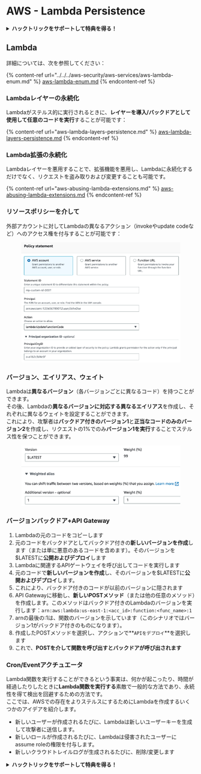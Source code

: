 # AWS - Lambda Persistence

<details>

<summary><strong>ハックトリックをサポートして特典を得る！</strong></summary>

* **HackTricksで会社を宣伝したい**場合や、**PEASSの最新バージョンにアクセスしたい**場合、または**HackTricksをPDFでダウンロード**したい場合は、[**サブスクリプションプラン**](https://github.com/sponsors/carlospolop)をチェックしてください！
* [**公式PEASS＆HackTricksグッズ**](https://peass.creator-spring.com)を手に入れましょう
* [**The PEASS Family**](https://opensea.io/collection/the-peass-family)を見つけて、独占的な[**NFT**](https://opensea.io/collection/the-peass-family)のコレクションを発見しましょう
* 💬 [**Discordグループ**](https://discord.gg/hRep4RUj7f)または[**Telegramグループ**](https://t.me/peass)に参加するか、**Twitter**で私をフォローする🐦 [**@carlospolopm**](https://twitter.com/carlospolopm)**。**
* **ハッキングのトリックを共有するには、**[**HackTricks**](https://github.com/carlospolop/hacktricks)と[**HackTricks Cloud**](https://github.com/carlospolop/hacktricks-cloud)のGitHubリポジトリにPRを提出してください。

</details>

## Lambda

詳細については、次を参照してください：

{% content-ref url="../../../aws-security/aws-services/aws-lambda-enum.md" %}
[aws-lambda-enum.md](../../../aws-security/aws-services/aws-lambda-enum.md)
{% endcontent-ref %}

### Lambdaレイヤーの永続化

Lambdaがステルス的に実行されるときに、**レイヤーを導入/バックドアとして使用して任意のコードを実行**することが可能です：

{% content-ref url="aws-lambda-layers-persistence.md" %}
[aws-lambda-layers-persistence.md](aws-lambda-layers-persistence.md)
{% endcontent-ref %}

### Lambda拡張の永続化

Lambdaレイヤーを悪用することで、拡張機能を悪用し、Lambdaに永続化するだけでなく、リクエストを盗み取りおよび変更することも可能です。

{% content-ref url="aws-abusing-lambda-extensions.md" %}
[aws-abusing-lambda-extensions.md](aws-abusing-lambda-extensions.md)
{% endcontent-ref %}

### リソースポリシーを介して

外部アカウントに対してLambdaの異なるアクション（invokeやupdate codeなど）へのアクセス権を付与することが可能です：

<figure><img src="../../../../.gitbook/assets/image (2) (1).png" alt=""><figcaption></figcaption></figure>

### バージョン、エイリアス、ウェイト

Lambdaは**異なるバージョン**（各バージョンごとに異なるコード）を持つことができます。\
その後、Lambdaの**異なるバージョンに対応する異なるエイリアス**を作成し、それぞれに異なるウェイトを設定することができます。\
これにより、攻撃者は**バックドア付きのバージョン1**と**正当なコードのみのバージョン2**を作成し、リクエストの1%でのみ**バージョン1を実行**することでステルス性を保つことができます。

<figure><img src="../../../../.gitbook/assets/image (2) (2).png" alt=""><figcaption></figcaption></figure>

### バージョンバックドア+API Gateway

1. Lambdaの元のコードをコピーします
2. 元のコードをバックドアとしてバックドア付きの**新しいバージョンを作成**します（または単に悪意のあるコードを含めます）。そのバージョンを$LATESTに**公開およびデプロイ**します
1. Lambdaに関連するAPIゲートウェイを呼び出してコードを実行します
3. 元のコードで**新しいバージョンを作成**し、そのバージョンを$LATESTに**公開およびデプロイ**します。
1. これにより、バックドア付きのコードが以前のバージョンに隠されます
4. API Gatewayに移動し、**新しいPOSTメソッド**（または他の任意のメソッド）を作成します。このメソッドはバックドア付きのLambdaのバージョンを実行します：`arn:aws:lambda:us-east-1:<acc_id>:function:<func_name>:1`
1. arnの最後の:1は、関数のバージョンを示しています（このシナリオではバージョン1がバックドア付きのものになります）。
5. 作成したPOSTメソッドを選択し、アクションで**`APIをデプロイ`**を選択します
6. これで、**POSTを介して関数を呼び出すとバックドアが呼び出されます**

### Cron/Eventアクチュエータ

Lambda関数を実行することができるという事実は、何かが起こったり、時間が経過したりしたときに**Lambda関数を実行する**素敵で一般的な方法であり、永続性を得て検出を回避するための方法です。\
ここでは、AWSでの存在をよりステルスにするためにLambdaを作成するいくつかのアイデアを紹介します。

* 新しいユーザーが作成されるたびに、Lambdaは新しいユーザーキーを生成して攻撃者に送信します。
* 新しいロールが作成されるたびに、Lambdaは侵害されたユーザーにassume roleの権限を付与します。
* 新しいクラウドトレイルログが生成されるたびに、削除/変更します

<details>

<summary><strong>ハックトリックをサポートして特典を得る！</strong></summary>

* **HackTricksで会社を宣伝したい**場合や、**PEASSの最新バージョンにアクセスしたい**場合、または**HackTricksをPDFでダウンロード**したい場合は、[**サブスクリプションプラン**](https://github.com/sponsors/carlospolop)をチェックしてください！
* [**公式PEASS＆HackTricksグッズ**](https://peass.creator-spring.com)を手に入れましょう
* [**The PEASS Family**](https://opensea.io/collection/the-peass-family)を見つけて、独占的な[**NFT**](https://opensea.io/collection/the-peass-family)のコレクションを発見しましょう
* 💬 [**Discordグループ**](https://discord.gg/hRep4RUj7f)または[**Telegramグループ**](https://t.me/peass)に参加するか、**Twitter**で私をフォローする🐦 [**@carlospolopm**](https://twitter.com/carlospolopm)**。**
* **ハッキングのトリックを共有するには、**[**HackTricks**](https://github.com/carlospolop/hacktricks)と[**HackTricks Cloud**](https://github.com/carlospolop/hacktricks-cloud)のGitHubリポジトリにPRを提出してください。

</details>
